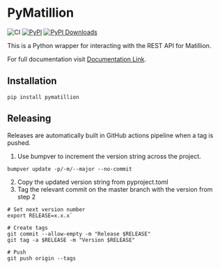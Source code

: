 # PyMatillion

![CI](https://github.com/tiwari-abhi/PyMatillion/actions/workflows/test-build-release.yml/badge.svg)
[![PyPI](https://img.shields.io/pypi/v/PyMatillion)](https://pypi.org/project/PyMatillion)
[![PyPI Downloads](https://img.shields.io/pypi/dm/PyMatillion.svg?label=downloads)](https://pypi.org/project/PyMatillion)

This is a Python wrapper for interacting with the REST API for Matillion.

For full documentation visit [Documentation Link](https://tiwari-abhi.github.io/PyMatillion/reference).

## Installation

    pip install pymatillion

## Releasing
Releases are automatically built in GitHub actions pipeline when a tag is pushed.

1. Use bumpver to increment the version string across the project.
```
bumpver update -p/-m/--major --no-commit
```
2. Copy the updated version string from pyproject.toml 
3. Tag the relevant commit on the master branch with the version from step 2 

 ``` 
 # Set next version number
 export RELEASE=x.x.x`

 # Create tags
 git commit --allow-empty -m "Release $RELEASE"
 git tag -a $RELEASE -m "Version $RELEASE"
 
 # Push
 git push origin --tags
``` 